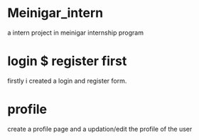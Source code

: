 # Meinigar_intern
a intern project in meinigar internship program
# login $ register first
firstly i created a login and register form.
# profile
create a profile page and a updation/edit the profile of the user
